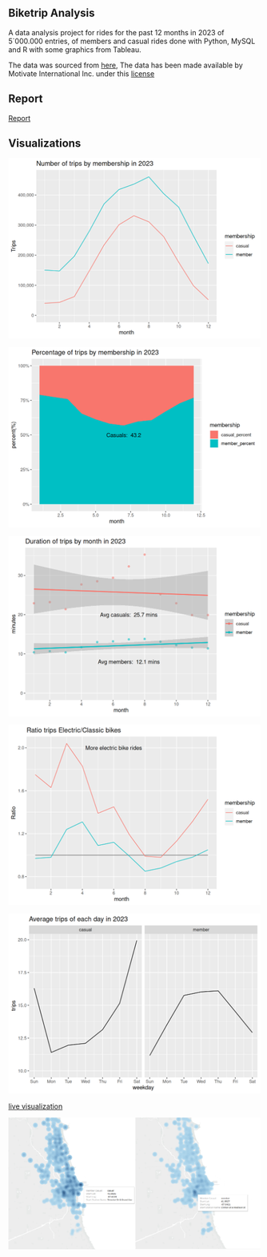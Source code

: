 ## Biketrip Analysis

A data analysis project for rides for the past 12 months in 2023 of 5`000.000 entries, of members and casual rides done with Python, MySQL and R with some graphics from Tableau.

The data was sourced from [here](https://divvy-tripdata.s3.amazonaws.com/index.html), The data has been made available by
Motivate International Inc. under this [license](https://www.divvybikes.com/data-license-agreement)

## Report

[Report](./Introduction_SQLload.pdf)

## Visualizations

![](./external_visuals/unnamed-chunk-22-1.png)

![](./external_visuals/unnamed-chunk-23-1.png)

![](./external_visuals/unnamed-chunk-24-1.png)

![](./external_visuals/unnamed-chunk-25-1.png)

![](./external_visuals/unnamed-chunk-26-1.png)

[live visualization](https://public.tableau.com/app/profile/oscar.quiroga8687/viz/Densitymapridebikes/DensitymapofTOP250stations)

![Density map of stations](./external_visuals/concentration.png)
